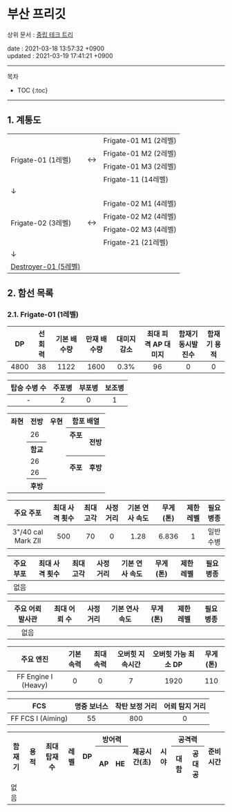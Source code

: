 # 부산 프리깃

상위 문서 : [중립 테크 트리](neutraltree)

date : 2021-03-18 13:57:32 +0900\
updated : 2021-03-19 17:41:21 +0900

---

목차
* TOC
{:toc}

---

## 1. 계통도

<table>
	<tr>
		<td rowspan="4">Frigate-01 (1레벨)</td>
		<td rowspan="4">↔</td>
		<td>Frigate-01 M1 (2레벨)</td>
	</tr>
	<tr>
		<td>Frigate-01 M2 (2레벨)</td>
	</tr>
	<tr>
		<td>Frigate-01 M3 (2레벨)</td>
	</tr>
	<tr>
		<td>Frigate-11 (14레벨)</td>
	</tr>
	<tr>
		<td>↓</td>
		<td></td>
		<td></td>
	</tr>
	<tr>
		<td rowspan="4">Frigate-02 (3레벨)</td>
		<td rowspan="4">↔</td>
		<td>Frigate-02 M1 (4레벨)</td>
	</tr>
	<tr>
		<td>Frigate-02 M2 (4레벨)</td>
	</tr>
	<tr>
		<td>Frigate-02 M3 (4레벨)</td>
	</tr>
	<tr>
		<td>Frigate-21 (21레벨)</td>
	</tr>
	<tr>
		<td>↓</td>
		<td></td>
		<td></td>
	</tr>
	<tr>
		<td><a href="https://get-raved.github.io/wiki/docs/busan0001">Destroyer-01 (5레벨)</a></td>
		<td></td>
		<td></td>
	</tr>
</table>

## 2. 함선 목록

### 2.1. Frigate-01 (1레벨)



**DP**|**선회력**|**기본 배수량**|**만재 배수량**|**대미지 감소**|**최대 피격 AP 대미지**|**함재기 동시발진수**|**함재기 용적**
:-:|:-:|:-:|:-:|:-:|:-:|:-:|:-:
4800|38|1122|1600|0.3%|96|0|0

**탑승 수병 수**|**주포병**|**부포병**|**보조병**
:-:|:-:|:-:|:-:
-|2|0|1

<table>
	<tr>
		<th>좌현</th>
		<th>전방</th>
		<th>우현</th>
		<th colspan="2">함포 배열</th>
	</tr>
	<tr>
		<td></td>
		<td>26</td>
		<td></td>
		<th rowspan="1">주포</th>
		<th rowspan="2">전방</th>
	</tr>
	<tr>
		<td></td>
		<th rowspan="1">함교</th>
		<td></td>
		<td></td>
	</tr>
	<tr>
		<td></td>
		<td>26</td>
		<td></td>
		<th rowspan="2">주포</th>
		<th rowspan="2">후방</th>
	</tr>
	<tr>
		<td></td>
		<td>26</td>
		<td></td>
	</tr>
	<tr>
		<td></td>
		<th>후방</th>
		<td></td>
		<td></td>
		<td></td>
	</tr>
</table>

**주요 주포**|**최대 사격 횟수**|**최대 고각**|**사정거리**|**기본 연사 속도**|**무게(톤)**|**제한 레벨**|**필요 병종**
:-:|:-:|:-:|:-:|:-:|:-:|:-:|:-:
3"/40 cal Mark ZII|500|70|0|1.28|6.836|1|일반수병

**주요 부포**|**최대 사격 횟수**|**최대 고각**|**사정거리**|**기본 연사 속도**|**무게(톤)**|**제한 레벨**|**필요 병종**
:-:|:-:|:-:|:-:|:-:|:-:|:-:|:-:
없음|||||||

**주요 어뢰 발사관**|**최대 어뢰 수**|**사정거리**|**기본 연사 속도**|**무게(톤)**|**제한 레벨**|**필요 병종**
:-:|:-:|:-:|:-:|:-:|:-:|:-:
없음||||||

**주요 엔진**|**기본 속력**|**최대 속력**|**오버힛 지속시간**|**오버힛 가능 최소 DP**|**무게(톤)**
:-:|:-:|:-:|:-:|:-:|:-:
FF Engine I (Heavy)|0|0|7|1920|110

**FCS**|**명중 보너스**|**착탄 보정 거리**|**어뢰 탐지 거리**
:-:|:-:|:-:|:-:
FF FCS I (Aiming)|55|800|0

<table>
	<tr>
		<th rowspan="2">함재기</th>
		<th rowspan="2">용적</th>
		<th rowspan="2">최대 탑재 수</th>
		<th rowspan="2">레벨</th>
		<th rowspan="2">DP</th>
		<th colspan="2">방어력</th>
		<th rowspan="2">체공시간(초)</th>
		<th rowspan="2">시야</th>
		<th colspan="2">공격력</th>
		<th rowspan="2">준비 시간</th>
	</tr>
	<tr>
		<th>AP</th>
		<th>HE</th>
		<th>대함</th>
		<th>공대공</th>
	</tr>
	<tr>
		<td>없음</td>
		<td></td>
		<td></td>
		<td></td>
		<td></td>
		<td></td>
		<td></td>
		<td></td>
		<td></td>
		<td></td>
		<td></td>
		<td></td>
	</tr>
</table>
